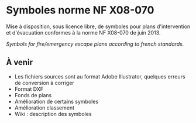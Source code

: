 # Symboles norme NF X08-070
Mise à disposition, sous licence libre, de symboles pour plans d'intervention et d'évacuation conformes à la norme NF X08-070 de juin 2013.

*Symbols for fire/emergency escape plans according to french standards.*

## À venir
* Les fichiers sources sont au format Adobe Illustrator, quelques erreurs de conversion à corriger
* Format DXF
* Fonds de plans
* Amélioration de certains symboles
* Amélioration classement
* Wiki : description des symboles

